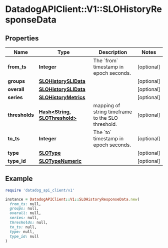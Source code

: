 # DatadogAPIClient::V1::SLOHistoryResponseData

## Properties

| Name | Type | Description | Notes |
| ---- | ---- | ----------- | ----- |
| **from_ts** | **Integer** | The &#x60;from&#x60; timestamp in epoch seconds. | [optional] |
| **groups** | [**SLOHistorySLIData**](SLOHistorySLIData.md) |  | [optional] |
| **overall** | [**SLOHistorySLIData**](SLOHistorySLIData.md) |  | [optional] |
| **series** | [**SLOHistoryMetrics**](SLOHistoryMetrics.md) |  | [optional] |
| **thresholds** | [**Hash&lt;String, SLOThreshold&gt;**](SLOThreshold.md) | mapping of string timeframe to the SLO threshold. | [optional] |
| **to_ts** | **Integer** | The &#x60;to&#x60; timestamp in epoch seconds. | [optional] |
| **type** | [**SLOType**](SLOType.md) |  | [optional] |
| **type_id** | [**SLOTypeNumeric**](SLOTypeNumeric.md) |  | [optional] |

## Example

```ruby
require 'datadog_api_client/v1'

instance = DatadogAPIClient::V1::SLOHistoryResponseData.new(
  from_ts: null,
  groups: null,
  overall: null,
  series: null,
  thresholds: null,
  to_ts: null,
  type: null,
  type_id: null
)
```

